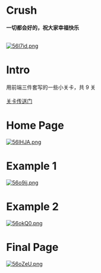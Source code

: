 # Crush
<strong>一切都会好的，祝大家幸福快乐</strong></br>
 </br>

[![56I7id.png](https://z3.ax1x.com/2021/10/22/56I7id.png)](https://imgtu.com/i/56I7id)

# Intro
用前端三件套写的一些小关卡，共 9 关</br> <br>
[关卡传送门](https://ga1axyz.github.io/Crush/)

# Home Page
[![56IHJA.png](https://z3.ax1x.com/2021/10/22/56IHJA.png)](https://imgtu.com/i/56IHJA)

# Example 1
[![56o9ij.png](https://z3.ax1x.com/2021/10/22/56o9ij.png)](https://imgtu.com/i/56o9ij)

# Example 2
[![56okQ0.png](https://z3.ax1x.com/2021/10/22/56okQ0.png)](https://imgtu.com/i/56okQ0)

# Final Page
[![56oZeU.png](https://z3.ax1x.com/2021/10/22/56oZeU.png)](https://imgtu.com/i/56oZeU)
